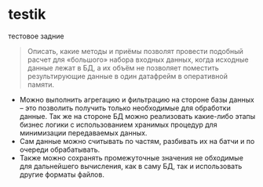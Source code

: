 # testik
тестовое задние

> Описать, какие методы и приёмы позволят провести подобный расчет для «большого» набора входных данных, когда исходные данные лежат в БД, а их объём не позволяет поместить результирующие данные в один датафрейм в оперативной памяти.

- Можно выполнить агрегацию и фильтрацию на стороне базы данных – это позволить получить только необходимые для обработки данные.  Так же на стороне БД  можно реализовать какие-либо этапы бизнес логики с использованием хранимых процедур для минимизации передаваемых данных.
- Сам данные можно считывать по частям, разбивать их на батчи и по очереди обрабатывать.
- Также можно сохранять промежуточные значения не обходимые для дальнейшего вычисления, как в саму БД, так и использовать другие форматы файлов.

